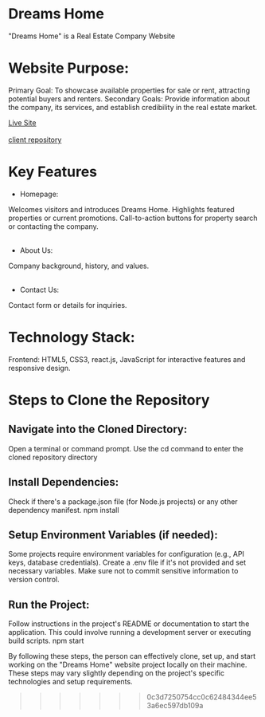 


# Dreams Home
"Dreams Home" is a Real Estate Company Website
# Website Purpose:

Primary Goal: To showcase available properties for sale or rent, attracting potential buyers and renters.
Secondary Goals: Provide information about the company, its services, and establish credibility in the real estate market.

[Live Site](https://www.myreactapp.com)
<br><br/>
[client repository](https://github.com/jubaer131/Dreams-home-10.git)


#  Key Features 
*  Homepage:

Welcomes visitors and introduces Dreams Home.
Highlights featured properties or current promotions.
Call-to-action buttons for property search or contacting the company.
<br><br/>
*  About Us:

Company background, history, and values.
<br><br/>
*  Contact Us:

Contact form or details for inquiries.

# Technology Stack:

Frontend: HTML5, CSS3, react.js, JavaScript for interactive features and responsive design.


# Steps to Clone the Repository

## Navigate into the Cloned Directory:

Open a terminal or command prompt.
Use the cd command to enter the cloned repository directory

## Install Dependencies:

Check if there's a package.json file (for Node.js projects) or any other dependency manifest.
npm install

## Setup Environment Variables (if needed):

Some projects require environment variables for configuration (e.g., API keys, database credentials).
Create a .env file if it's not provided and set necessary variables. Make sure not to commit sensitive information to version control.
## Run the Project:

Follow instructions in the project's README or documentation to start the application. This could involve running a development server or executing build scripts.
npm start

By following these steps, the person can effectively clone, set up, and start working on the "Dreams Home" website project locally on their machine. These steps may vary slightly depending on the project's specific technologies and setup requirements.



>>>>>>> 0c3d7250754cc0c62484344ee53a6ec597db109a
